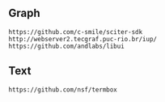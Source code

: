 ## Graph

```
https://github.com/c-smile/sciter-sdk
http://webserver2.tecgraf.puc-rio.br/iup/
https://github.com/andlabs/libui

```

## Text

```
https://github.com/nsf/termbox
```
